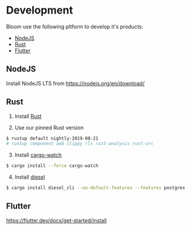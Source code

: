 # Development

Bloom use the following pltform to develop it's products:
* [NodeJS](#nodejs)
* [Rust](#rust)
* [Flutter](#flutter)


## NodeJS

Install NodeJS LTS from https://nodejs.org/en/download/

<!-- ```sh
$ cd webapp
$ echo 'VUE_APP_API_BASE_URL=http://0.0.0.0:8000/api' > .env.local
$ make install
$ make dev
``` -->

## Rust

1. Install [Rust](https://rustup.rs/)

2. Use our pinned Rust version
```sh
$ rustup default nightly-2019-08-21
# rustup component add clippy rls rust-analysis rust-src
```

3. Install [cargo-watch](https://github.com/passcod/cargo-watch)
```sh
$ cargo install --force cargo-watch
```

4. Install [diesel](http://diesel.rs/)
```sh
$ cargo install diesel_cli --no-default-features --features postgres
```

<!-- 5. Launch a PostgreSQL database
```sh
$ docker run -d -e POSTGRES_USER=[USER_TO_CHANGE] -e POSTGRES_DB=[DB_TO_CHANGE] -e POSTGRES_PASSWORD=[PASSWORD_TO_CHANGE] -p 5432:5432 postgres:11
```

6. Edit `bloom.sane` with correct values
```sh
$ cd server
$ cp bloom.template.sane bloom.sane
# edit bloom.sane
$ cat bloom.sane
rust_env = "development"
host = "http://localhost:8080"
port = 8000

database = {
    url = "postgres://USER:PASSWORD@127.0.0.1:5432/DATABASE?sslmode=disable"
}

aws = {
    secret_access_key = "[XXX]",
    access_key_id = "[XXX]",
    region = "[XXX]",
}

s3 = {
    bucket = "[XXX]",
    base_url = "https://s3.REGION.amazonaws.com",
}

sentry = {
    server_url = "[XXX]" # optional
}

phaser = {
    # cryptographically secure random string of at least 65 characters
    secret = "[XXX]",
}

bitflow = {
    # cryptographically secure random string of at least 65 characters
    secret = "[XXX]",
}

smtp = {
    port = 587,
    # in development, host, username and password can be left as empty strings: ""
    # if empty, emails will be printed in the console
    host = "[XXX]",
    username = "[XXX]",
    password = "[XXX]",
}

stripe = {
    public_key = "[XXX]",
    secret_key = "[XXX]",
}

blacklists = {
    email_domains = [
        "assets/disposable_email_domains.txt",
    ],
    passwords = [
        "assets/common_passwords_200.txt",
    ]
}

disabled = [] # optional, you can disable service like disabled = ["phaser", "bitflow"]
```

7. Run migrations
```sh
# still in server/
$ export DATABASE_URL=XXX # previously set in bloom.sane
$ diesel migration run
```

8. Run development server
```sh
# still in server/
$ make dev
``` -->


## Flutter

https://flutter.dev/docs/get-started/install
